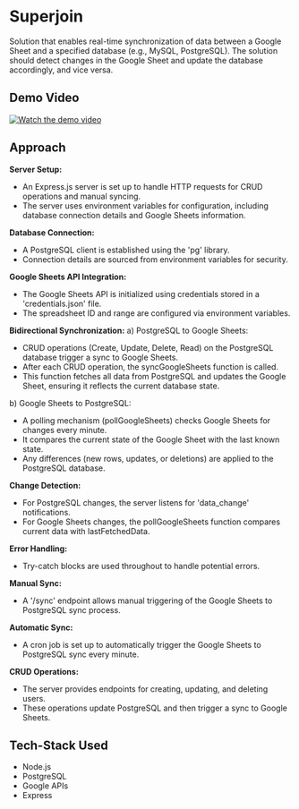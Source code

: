 # Superjoin
Solution that enables real-time synchronization of data between a Google Sheet and a specified database (e.g., MySQL, PostgreSQL). The solution should detect changes in the Google Sheet and update the database accordingly, and vice versa.


## Demo Video 
[![Watch the demo video](https://screenrec.com/share/xGTo7mBaF0)](https://screenrec.com/share/xGTo7mBaF0)


## Approach

**Server Setup:**
- An Express.js server is set up to handle HTTP requests for CRUD operations and manual syncing.
- The server uses environment variables for configuration, including database connection details and Google Sheets information.

**Database Connection:**
- A PostgreSQL client is established using the 'pg' library.
- Connection details are sourced from environment variables for security.

**Google Sheets API Integration:**
- The Google Sheets API is initialized using credentials stored in a 'credentials.json' file.
- The spreadsheet ID and range are configured via environment variables.

**Bidirectional Synchronization:**
a) PostgreSQL to Google Sheets:
- CRUD operations (Create, Update, Delete, Read) on the PostgreSQL database trigger a sync to Google Sheets.
- After each CRUD operation, the syncGoogleSheets function is called.
- This function fetches all data from PostgreSQL and updates the Google Sheet, ensuring it reflects the current database state.

b) Google Sheets to PostgreSQL:
- A polling mechanism (pollGoogleSheets) checks Google Sheets for changes every minute.
- It compares the current state of the Google Sheet with the last known state.
- Any differences (new rows, updates, or deletions) are applied to the PostgreSQL database.

**Change Detection:**
- For PostgreSQL changes, the server listens for 'data_change' notifications.
- For Google Sheets changes, the pollGoogleSheets function compares current data with lastFetchedData.

**Error Handling:**
- Try-catch blocks are used throughout to handle potential errors.

**Manual Sync:**
- A '/sync' endpoint allows manual triggering of the Google Sheets to PostgreSQL sync process.

**Automatic Sync:**
- A cron job is set up to automatically trigger the Google Sheets to PostgreSQL sync every minute.

**CRUD Operations:**
- The server provides endpoints for creating, updating, and deleting users.
- These operations update PostgreSQL and then trigger a sync to Google Sheets.




## Tech-Stack Used
- Node.js
- PostgreSQL
- Google APIs
- Express
